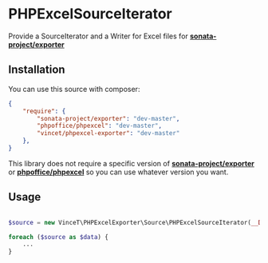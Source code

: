 # PHPExcelSourceIterator

Provide a SourceIterator and a Writer for Excel files for [**sonata-project/exporter**][1]

## Installation

You can use this source with composer:

```json
{
    "require": {
        "sonata-project/exporter": "dev-master",
        "phpoffice/phpexcel": "dev-master",
        "vincet/phpexcel-exporter": "dev-master"
    },
}
```

This library does not require a specific version of [**sonata-project/exporter**][1] or [**phpoffice/phpexcel**][2] so you can use whatever version you want.

## Usage

```php

$source = new VinceT\PHPExcelExporter\Source\PHPExcelSourceIterator(__DIR__.'/file.xlsx');

foreach ($source as $data) {
    ...
}

```

[1]: https://github.com/sonata-project/exporter
[2]: https://github.com/PHPOffice/PHPExcel

